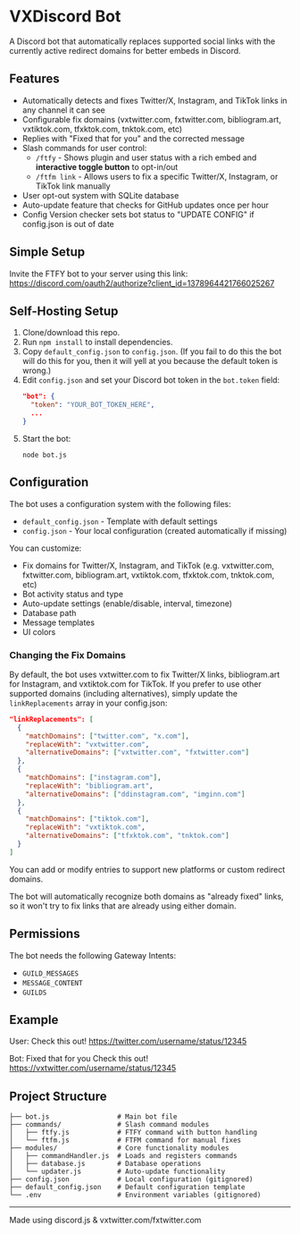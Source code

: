 # VXDiscord Bot

A Discord bot that automatically replaces supported social links with the currently active redirect domains for better embeds in Discord.

## Features
- Automatically detects and fixes Twitter/X, Instagram, and TikTok links in any channel it can see
- Configurable fix domains (vxtwitter.com, fxtwitter.com, bibliogram.art, vxtiktok.com, tfxktok.com, tnktok.com, etc)
- Replies with "Fixed that for you" and the corrected message
- Slash commands for user control:
  - `/ftfy` - Shows plugin and user status with a rich embed and **interactive toggle button** to opt-in/out
  - `/ftfm link` - Allows users to fix a specific Twitter/X, Instagram, or TikTok link manually
- User opt-out system with SQLite database
- Auto-update feature that checks for GitHub updates once per hour
- Config Version checker sets bot status to "UPDATE CONFIG" if config.json is out of date

## Simple Setup
Invite the FTFY bot to your server using this link:
https://discord.com/oauth2/authorize?client_id=1378964421766025267

## Self-Hosting Setup
1. Clone/download this repo.
2. Run `npm install` to install dependencies.
3. Copy `default_config.json` to `config.json`. (If you fail to do this the bot will do this for you, then it will yell at you because the default token is wrong.)
4. Edit `config.json` and set your Discord bot token in the `bot.token` field:
   ```json
   "bot": {
     "token": "YOUR_BOT_TOKEN_HERE",
     ...
   }
   ```
5. Start the bot:
   ```
   node bot.js
   ```

## Configuration
The bot uses a configuration system with the following files:
- `default_config.json` - Template with default settings
- `config.json` - Your local configuration (created automatically if missing)

You can customize:
- Fix domains for Twitter/X, Instagram, and TikTok (e.g. vxtwitter.com, fxtwitter.com, bibliogram.art, vxtiktok.com, tfxktok.com, tnktok.com, etc)
- Bot activity status and type
- Auto-update settings (enable/disable, interval, timezone)
- Database path
- Message templates
- UI colors

### Changing the Fix Domains
By default, the bot uses vxtwitter.com to fix Twitter/X links, bibliogram.art for Instagram, and vxtiktok.com for TikTok. If you prefer to use other supported domains (including alternatives), simply update the `linkReplacements` array in your config.json:

```json
"linkReplacements": [
  {
    "matchDomains": ["twitter.com", "x.com"],
    "replaceWith": "vxtwitter.com",
    "alternativeDomains": ["vxtwitter.com", "fxtwitter.com"]
  },
  {
    "matchDomains": ["instagram.com"],
    "replaceWith": "bibliogram.art",
    "alternativeDomains": ["ddinstagram.com", "imginn.com"]
  },
  {
    "matchDomains": ["tiktok.com"],
    "replaceWith": "vxtiktok.com",
    "alternativeDomains": ["tfxktok.com", "tnktok.com"]
  }
]
```

You can add or modify entries to support new platforms or custom redirect domains.

The bot will automatically recognize both domains as "already fixed" links, so it won't try to fix links that are already using either domain.

## Permissions
The bot needs the following Gateway Intents:
- `GUILD_MESSAGES`
- `MESSAGE_CONTENT`
- `GUILDS`

## Example
User: Check this out! https://twitter.com/username/status/12345

Bot: Fixed that for you
Check this out! https://vxtwitter.com/username/status/12345

## Project Structure
```
├── bot.js                 # Main bot file
├── commands/              # Slash command modules
│   ├── ftfy.js            # FTFY command with button handling
│   └── ftfm.js            # FTFM command for manual fixes
├── modules/               # Core functionality modules
│   ├── commandHandler.js  # Loads and registers commands
│   ├── database.js        # Database operations
│   └── updater.js         # Auto-update functionality
├── config.json            # Local configuration (gitignored)
├── default_config.json    # Default configuration template
└── .env                   # Environment variables (gitignored)
```

---
Made using discord.js & vxtwitter.com/fxtwitter.com
